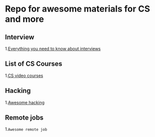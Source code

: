 <h1>Repo for awesome materials for CS and more</h1>


<h2>Interview</h2>

1.[Everything you need to know about interviews](https://github.com/kdn251/interviews)


<h2>List of CS Courses</h2>

1.[CS video courses](https://github.com/Developer-Y/cs-video-courses)

<h2>Hacking</h2>

1.[Awesome hacking](https://github.com/Hack-with-Github/Awesome-Hacking)

<h2>Remote jobs</h2>
1.<code>Awesome remote job <a href="https://github.com/lukasz-madon/awesome-remote-job/></code><br/>
2.[Awesome remote work](https://github.com/hugo53/awesome-RemoteWork)<br/>
3.[Djinni](http://djinni.com)<br/>
4.[Landing Jobs](https://landing.jobs)<br/>

<h2>Markdown Cheatsheet</h2>


<h2>Vim</h2>
1.[Tim Pope's Vim repo](https://github.com/tpope)
